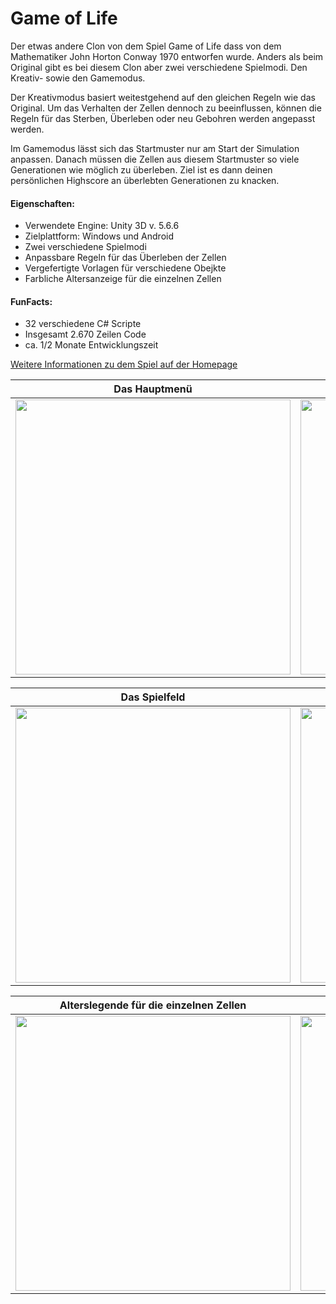# Game of Life

Der etwas andere Clon von dem Spiel Game of Life dass von dem Mathematiker John Horton Conway 1970 entworfen wurde. Anders als beim Original gibt es bei diesem Clon aber zwei verschiedene Spielmodi. Den Kreativ- sowie den Gamemodus.

Der Kreativmodus basiert weitestgehend auf den gleichen Regeln wie das Original. Um das Verhalten der Zellen dennoch zu beeinflussen, können die Regeln für das Sterben, Überleben oder neu Gebohren werden angepasst werden.

Im Gamemodus lässt sich das Startmuster nur am Start der Simulation anpassen. Danach müssen die Zellen aus diesem Startmuster so viele Generationen wie möglich zu überleben. Ziel ist es dann deinen persönlichen Highscore an überlebten Generationen zu knacken.

#### Eigenschaften:
* Verwendete Engine: Unity 3D v. 5.6.6
* Zielplattform: Windows und Android
* Zwei verschiedene Spielmodi
* Anpassbare Regeln für das Überleben der Zellen
* Vergefertigte Vorlagen für verschiedene Obejkte
* Farbliche Altersanzeige für die einzelnen Zellen

#### FunFacts:
* 32 verschiedene C# Scripte
* Insgesamt 2.670 Zeilen Code
* ca. 1/2 Monate Entwicklungszeit

[Weitere Informationen zu dem Spiel auf der Homepage](https://www.sascha-kall.de "Weitere Informationen auf der Homepage")

| Das Hauptmenü | Der Kreativ-Modus |
| :---: | :---: |
| <img src="https://sascha-kall.de/wp-content/uploads/2018/08/MainMenu.png" width="440" /> | <img src="https://sascha-kall.de/wp-content/uploads/2018/08/Creativ-Mode_0.png" width="440" /> |

| Das Spielfeld | Die einstellbare Regeln |
| :---: | :---: |
| <img src="https://sascha-kall.de/wp-content/uploads/2018/08/Field_Tumb.png" width="440" /> | <img src="https://sascha-kall.de/wp-content/uploads/2018/08/Rules_Window.png" width="440" /> |

| Alterslegende für die einzelnen Zellen | Der Game-Mode |
| :---: | :---: |
| <img src="https://sascha-kall.de/wp-content/uploads/2018/08/Cell_Legend.png" width="440" /> | <img src="https://sascha-kall.de/wp-content/uploads/2018/08/GameMode.png" width="440" /> |
